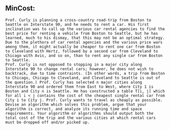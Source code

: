 ## MinCost:

	Prof. Curly is planning a cross-country road-trip from Boston to Seattle on Interstate 90, and he needs to rent a car. His first inclination was to call up the various car rental agencies to find the best price for renting a vehicle from Boston to Seattle, but he has learned, much to his dismay, that this may not be an optimal strategy. Due to the plethora of car rental agencies and the various price wars among them, it might actually be cheaper to rent one car from Boston to Cleveland with Hertz, followed by a second car from Cleveland to Chicago with Avis, and so on, than to rent any single car from Boston to Seattle. 
	Prof. Curly is not opposed to stopping in a major city along Interstate 90 to change rental cars; however, he does not wish to backtrack, due to time contraints. (In other words, a trip from Boston to Chicago, Chicago to Cleveland, and Cleveland to Seattle is out of the question.) Prof. Curly has selected n major cities along Interstate 90 and ordered them from East to West, where City 1 is Boston and City n is Seattle. He has constructed a table T[i, j] which for all i < j contains the cost of the cheapest single rental car from City i to City j. Prof. Curly wants to travel as cheaply as possible. Devise an algorithm which solves this problem, argue that your algorithm is correct, and analyze its running time and space requirements. Your algorithm or algorithms should output both the total cost of the trip and the various cities at which rental cars must be dropped off and/or picked up.

